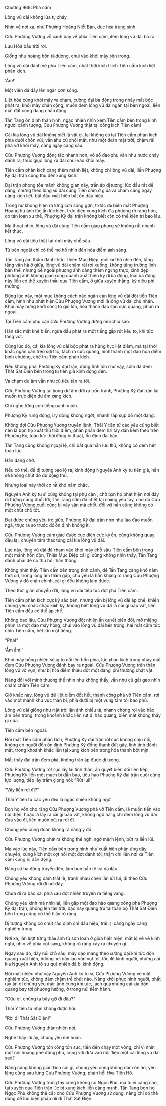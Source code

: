 




Chương 969: Phá cấm


Lông vũ dài không lửa tự cháy.

Nhìn về nơi xa, như Phượng Hoàng Niết Bàn, dục hỏa trùng sinh.

Cửu Phượng Vương vỗ cánh bay về phía Tiên cấm, đem lông vũ dài bỏ ra.

Lưu Hỏa bầu trời rơi.

Giống như hoàng hôn tà dương, chui vào khói mây bên trong.

Lông vũ dài đánh về phía Tiên cấm, nhất thời kích thích Tiên cấm kịch liệt phản kích.

'Ầm!'

Một viên đá dấy lên ngàn cơn sóng.

Liệt hỏa cùng khói mây va chạm, cường đại ba động trong nháy mắt bộc phát ra, khói mây chấn động, muốn đem lông vũ dài ngăn tại bên ngoài, liền mặt đất cũng đang chấn động.

Tần Tang ổn định thân hình, ngạc nhiên nhìn xem Tiên cấm bên trong kinh người cảnh tượng, Cửu Phượng Vương thật tại công kích Tiên cấm!

Cái kia lông vũ dài không biết là vật gì, lại không có tại Tiên cấm phản kích phía dưới chôn vùi, vẫn như cũ chói mắt, như một đoàn mặt trời, chậm rãi phá vỡ khói mây, càng ngày càng sâu.

Cửu Phượng Vương động tác nhanh hơn, vô số đạo phù văn như nước chảy đánh ra, thúc giục lông vũ dài chui vào khói mây.

Tiên cấm phản kích càng thêm mãnh liệt, không chỉ lông vũ dài, liền Phượng Kỳ đại trận cũng thụ đến xung kích.

Đại trận phong tỏa mảnh không gian này, trấn áp dị tượng, lúc đầu rất dễ dàng, nhưng theo lông vũ dài cùng Tiên cấm ở giữa va chạm càng ngày càng kịch liệt, bắt đầu xuất hiện bất ổn dấu hiệu.

Trong hư không hiện ra từng cơn sóng gợn, trước đó biến mất Phượng Hoàng hư ảnh lúc ẩn lúc hiện, trực diện xung kích địa phương rõ ràng hơn, có tán loạn xu thế, Phượng Kỳ đại trận không biết còn có thể kiên trì bao lâu.

Mà thoạt nhìn, lông vũ dài cùng Tiên cấm giao phong sẽ không rất nhanh kết thúc.

Lông vũ dài tiêu thất tại khói mây chỗ sâu.

Từ bên ngoài chỉ có thể mơ hồ nhìn đến hỏa diễm ánh sáng.

Tần Tang âm thầm đánh thức Thiên Mục Điệp, mới mơ hồ nhìn đến, tầng tầng vân hà ở giữa, lông vũ dài chậm rãi rơi xuống, không tăng trưởng linh bản thể, nhưng bề ngoài phượng ảnh càng thêm ngưng thực, xinh đẹp phượng ảnh không gian xung quanh xuất hiện kỳ dị ba động, loại ba động này liền có thể xuyên thấu qua Tiên cấm, ở giữa xuyên thẳng, kỳ diệu phi thường.

Đúng lúc này, một mực không cách nào ngăn cản lông vũ dài đột tiến Tiên cấm, hình như phát hiện Cửu Phượng Vương mới là lông vũ dài chủ nhân. Khói mây hưng khởi sóng to gió lớn, hóa thành đạo đạo cực quang, phun ra ngoài.

Tại Tiên cấm phụ cận Cửu Phượng Vương đứng mũi chịu sào.

Hắn sắc mặt khẽ biến, ngửa đầu phát ra một tiếng gấp rút kêu to, khí tức tăng vọt.

Cùng lúc đó, cái kia lông vũ dài bộc phát ra hừng hực liệt diễm, mà tại thời khắc ngàn cân treo sợi tóc, tách ra cực quang, hình thành một đạo hỏa diễm bình chướng, chế trụ Tiên cấm phản kích.

Nếu không phải Phượng Kỳ đại trận, động tĩnh lớn như vậy, sớm đã đem Thất Sát Điện bên trong tu tiên giả kinh động đến.

Va chạm dư âm vẫn như cũ tiêu tán ra tới.

Cửu Phượng Vương tại trong dư âm dời ra trốn tránh, Phượng Kỳ đại trận lại muốn trực diện dư âm xung kích.

Chỉ nghe từng cơn tiếng oanh minh.

Phượng Kỳ rung động, lay động không ngớt, nhanh sắp sụp đổ một dạng.

Không đợi Cửu Phượng Vương truyền lệnh, Thải Y tiên tử các yêu cũng biết nên là bọn họ xuất thủ thời điểm, phân phân đem hai tay dán kèm theo trên Phượng Kỳ, toàn lực thôi động bí thuật, ổn định đại trận.

Tần Tang cũng không ngoại lệ, chỉ bất quá hắn lưu thủ, không có đem hết toàn lực.

Hắn đang chờ.

Nếu có thể, để dị tượng bạo lộ ra, kinh động Nguyên Anh kỳ tu tiên giả, hắn sẽ không chút do dự động thủ.

Nhưng loại này thời cơ rất khó nắm chắc.

Nguyên Anh kỳ tu sĩ cũng không tại phụ cận , chờ bọn họ phát hiện nơi đây dị tượng cũng đuổi tới, Tần Tang sớm đã chết tại chúng yêu tay, cho dù Cửu Phượng Vương cuối cùng bị vây săn mà chết, đối với hắn cũng không có một chút chỗ tốt.

Đạt được chúng yêu trợ giúp, Phượng Kỳ đại trận nhìn như lảo đảo muốn ngã, thực ra so trước đó ổn định không ít.

Cửu Phượng Vương cảm giác được cục diện cực kỳ ổn, cũng không quay đầu lại, chuyên tâm thao túng cái kia lông vũ dài.

Lúc này, lông vũ dài đã chạm vào khói mây chỗ sâu, Tiên cấm bên trong một mảnh hỗn độn, Thiên Mục Điệp cái gì cũng không nhìn thấy, Tần Tang đành phải để nó thu hồi thần thông.

Không nhìn thấy Tiên cấm bên trong tình cảnh, để Tần Tang càng khó nắm thời cơ, trong lòng âm thầm gấp, chủ yếu là hắn không rõ ràng Cửu Phượng Vương ý đồ chân chính, cái gì đều không làm được.

Theo thời gian chuyển dời, lông vũ dài tiếp tục đột phá Tiên cấm.

Tiên cấm phản kích cực kỳ sắc bén, nhưng vẫn bị lông vũ dài áp chế, khiến chúng yêu chậc chậc kinh kỳ, không biết lông vũ dài là cài gì bảo vật, liền Tiên cấm đều có thể áp chế.

Không bao lâu, Cửu Phượng Vương đột nhiên ấn quyết biến đổi, mở miệng phun ra một đạo mây hồng, chui vào lông vũ dài bên trong, hai mắt căm tức nhìn Tiên cấm, hét lớn một tiếng.

"Phá!"

'Ầm ầm!'

Khói mây bỗng nhiên sóng to nổi lên bốn phía, lực phản kích trong nháy mắt đem Cửu Phượng Vương đánh bay ra ngoài. Cửu Phượng Vương trên thân lông vũ vỡ vụn, như bị hỏa diễm thiêu đốt một dạng, phi thường chật vật.

Nàng đối với mình thương thế nhìn như không thấy, vẫn như cũ gắt gao nhìn chằm chằm Tiên cấm.

Giờ khắc này, lông vũ dài liệt diễm đốt hết, thành công phá vỡ Tiên cấm, rơi vào một mảnh khu vực thần bí, phía dưới bị một vùng tăm tối bao phủ.

Lông vũ dài giống như mặt trời lặn ánh chiều tà, nhanh chóng rơi vào hắc ám bên trong, trong khoảnh khắc liền rút đi hào quang, biến mất không thấy gì nữa.

Tiên cấm bên ngoài.

Đối mặt Tiên cấm phản kích, Phượng Kỳ đại trận rốt cục không chịu nổi, không có người đến ổn định Phượng Kỳ đồng thanh đứt gãy, linh tính đánh mất, trong khoảnh khắc liền tại xung kích bên trong hóa thành bột mịn.

Mắt thấy đại trận đem phá, không trấn áp được dị tượng.

Cửu Phượng Vương rốt cục lấy lại tinh thần, ấn quyết biến đổi liên tiếp, Phượng Kỳ liền một mạch bị dẫn bạo, tiêu hao Phượng Kỳ đại trận cuối cùng lực lượng, tiếp lấy trầm giọng nói: "Rút lui!"

"Vậy liền rời đi?"

Thải Y tiên tử các yêu đều là ngạc nhiên không ngớt.

Bọn họ vốn cho rằng Cửu Phượng Vương phá vỡ Tiên cấm, là muốn tiến vào nội điện, hoặc là lấy ra cài gì bảo vật, không ngờ nàng chỉ đem lông vũ dài đưa vào đi, liền muốn bứt ra rời đi.

Chúng yêu cũng đoán không ra nàng ý đồ.

Cửu Phượng Vương phát ra không thể nghi ngờ mệnh lệnh, bứt ra liền lùi.

Mà vào lúc này, Tiên cấm bên trong hình như xuất hiện phản ứng dây chuyền, xung kích một đợt nối một đợt đánh tới, thậm chí liền nơi xa Tiên cấm cũng bị dẫn động.

Đáng sợ ba động truyền đến, làm bọn hắn tê cả da đầu.

Chúng yêu không dám thất lễ, tranh nhau chen lấn rút lui, đi theo Cửu Phượng Vương rời đi nơi đây.

Chưa đi ra bao xa, phía sau đột nhiên truyền ra tiếng vang.

Chúng yêu kinh mà nhìn lại, liền gặp một đạo hào quang xông phá Phượng Kỳ đại trận, phóng lên tận trời, đạo này quang trụ tại toàn bộ Thất Sát Điện bên trong cũng có thể thấy rõ ràng.

Dị tượng không có chút nào đình chỉ dấu hiệu, trái lại càng ngày càng nghiêm trọng.

Nơi xa, lần lượt từng thân ảnh từ sơn loan ở giữa hiển hiện, mặt lộ vẻ vẻ kinh nghi, nhìn về phía cột sáng, không rõ ràng xảy ra chuyện gì.

Ngay sau đó, dãy núi chỗ sâu, mấy đạo mang theo cường đại khí tức độn quang xuất hiện, hướng nơi này lao vùn vụt tới, tốc độ kinh người, những cái kia Nguyên Anh tổ sư quả nhiên đã bị kinh động.

Đối mặt nhiều như vậy Nguyên Anh kỳ tu sĩ, Cửu Phượng Vương vẻ mặt nghiêm túc, không dám chậm trễ chút nào. Nàng khôi phục hình người, phất tay ẩn đi chúng yêu thân ảnh cùng khí tức, lách qua những cái kia độn quang bay tới phương hướng, ở trong núi tiềm hành.

"Cửu di, chúng ta bây giờ đi đâu?"

Thải Y tiên tử nhịn không được hỏi.

"Rời đi Thất Sát Điện!"

Cửu Phượng Vương thản nhiên nói.

Nghe thấy lời ấy, chúng yêu mê hoặc.

Cửu Phượng Vương tốn công tốn sức, tiến đến chạy một vòng, chỉ vì nhìn một nơi hoang phế động phủ, cùng với đưa vào nội điện một cái lông vũ dài sao?

Nàng cũng không giải thích cái gì, chúng yêu cũng không dám ồn ào, yên lặng cùng sau lưng Cửu Phượng Vương, phản hồi Hoa Tiên Hồ.

Cửu Phượng Vương trong tay cũng không có Ngọc Phù, mà tu vi càng cao, tại xuyên qua Tiên trận lúc bị xung kích liền càng mạnh, Tần Tang bọn họ Ngọc Phù không thể cấp cho Cửu Phượng Vương sử dụng, nàng chỉ có thể dùng để lúc biện pháp rời đi Thất Sát Điện.




